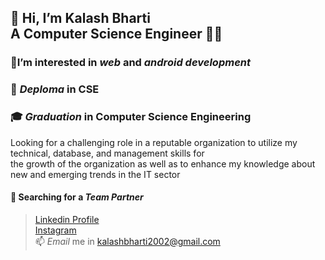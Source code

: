  👋  Hi, I’m Kalash Bharti<br> 
 A Computer Science Engineer  🧑‍💻
 -
### 👀I’m interested in $web$ and $android$ $development$ <br>
### 🏫 $Deploma$ <b>in CSE </b>
### 🎓 $Graduation$ in <b>Computer Science Engineering</u></b>
Looking for a challenging role in a reputable
organization to utilize my technical, database, and
management skills for <br>the growth of the organization
as well as to enhance my knowledge about new and
emerging trends in the IT sector
#### <b> 🔎  Searching for a</b> $Team$ $Partner$<br>
>[ Linkedin Profile ](https://www.linkedin.com/in/kalash-bharti-31842a251/)<br>
>[ Instagram ](https://www.instagram.com/kalashbharti26/)<br>
 📫  $Email$ me in  [kalashbharti2002@gmail.com](mailto:kalashbharti2002@gmail.com)
